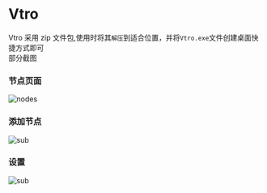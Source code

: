 # Vtro 
Vtro 采用 zip 文件包,使用时将其`解压`到适合位置，并将`Vtro.exe`文件创建桌面快捷方式即可  
部分截图
### 节点页面
![nodes](./static/nodes.png)
### 添加节点
![sub](./static/sub.png)
### 设置
![sub](./static/set.png)
